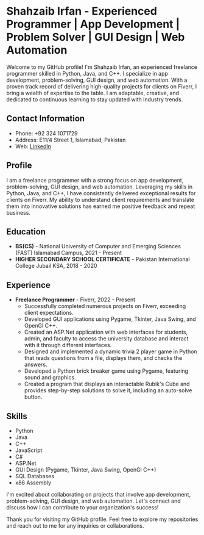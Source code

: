 <!-- - 👋 Hi, I’m @S-Zaib
- 👀 I’m interested in ... urmom, programming
- 🌱 I’m currently learning ... computer science 
- 💞️ I’m looking to collaborate on ... urmom
- 📫 How to reach me ... urmomsbedroom
 -->
 
 # Shahzaib Irfan - Experienced Programmer | App Development | Problem Solver | GUI Design | Web Automation

Welcome to my GitHub profile! I'm Shahzaib Irfan, an experienced freelance programmer skilled in Python, Java, and C++. I specialize in app development, problem-solving, GUI design, and web automation. With a proven track record of delivering high-quality projects for clients on Fiverr, I bring a wealth of expertise to the table. I am adaptable, creative, and dedicated to continuous learning to stay updated with industry trends.

## Contact Information

- Phone: +92 324 1071729
- Address: E11/4 Street 1, Islamabad, Pakistan
- Web: [LinkedIn](https://www.linkedin.com/your-linkedin-profile)

## Profile

I am a freelance programmer with a strong focus on app development, problem-solving, GUI design, and web automation. Leveraging my skills in Python, Java, and C++, I have consistently delivered exceptional results for clients on Fiverr. My ability to understand client requirements and translate them into innovative solutions has earned me positive feedback and repeat business.

## Education

- **BS(CS)** - National University of Computer and Emerging Sciences (FAST) Islamabad Campus, 2021 - Present
- **HIGHER SECONDARY SCHOOL CERTIFICATE** - Pakistan International College Jubail KSA, 2018 - 2020

## Experience

- **Freelance Programmer** - Fiverr, 2022 - Present
  - Successfully completed numerous projects on Fiverr, exceeding client expectations.
  - Developed GUI applications using Pygame, Tkinter, Java Swing, and OpenGl C++.
  - Created an ASP.Net application with web interfaces for students, admin, and faculty to access the university database and interact with it through different interfaces.
  - Designed and implemented a dynamic trivia 2 player game in Python that reads questions from a file, displays them, and checks the answers.
  - Developed a Python brick breaker game using Pygame, featuring sound and graphics.
  - Created a program that displays an interactable Rubik's Cube and provides step-by-step solutions to solve it, including an auto-solve button.

## Skills

- Python
- Java
- C++
- JavaScript
- C#
- ASP.Net
- GUI Design (Pygame, Tkinter, Java Swing, OpenGl C++)
- SQL Databases
- x86 Assembly

I'm excited about collaborating on projects that involve app development, problem-solving, GUI design, and web automation. Let's connect and discuss how I can contribute to your organization's success!

Thank you for visiting my GitHub profile. Feel free to explore my repositories and reach out to me for any inquiries or collaborations.

 
<!---
S-Zaib/S-Zaib is a ✨ special ✨ repository because its `README.md` (this file) appears on your GitHub profile.
You can click the Preview link to take a look at your changes.
--->

